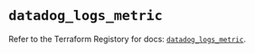 # `datadog_logs_metric`

Refer to the Terraform Registory for docs: [`datadog_logs_metric`](https://registry.terraform.io/providers/datadog/datadog/3.25.0/docs/resources/logs_metric).
